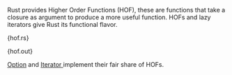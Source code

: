 Rust provides Higher Order Functions (HOF), these are functions that take a
closure as argument to produce a more useful function. HOFs and lazy iterators
give Rust its functional flavor.

{hof.rs}

{hof.out}

[Option](http://static.rust-lang.org/doc/master/std/option/enum.Option.html)
and [Iterator
](http://static.rust-lang.org/doc/master/std/iter/trait.Iterator.html)
implement their fair share of HOFs.
